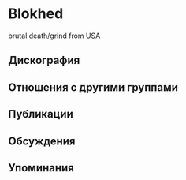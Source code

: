 # Blokhed

brutal death/grind from USA

## Дискография


## Отношения с другими группами


## Публикации


## Обсуждения


## Упоминания

